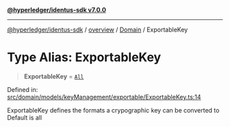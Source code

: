 [**@hyperledger/identus-sdk v7.0.0**](../../../../README.md)

***

[@hyperledger/identus-sdk](../../../../README.md) / [overview](../../../README.md) / [Domain](../README.md) / ExportableKey

# Type Alias: ExportableKey

> **ExportableKey** = [`All`](../namespaces/ExportableKey/type-aliases/All.md)

Defined in: [src/domain/models/keyManagement/exportable/ExportableKey.ts:14](https://github.com/hyperledger/identus-edge-agent-sdk-ts/blob/96423ee84b124a31ce63036d9d623d1cb73a13c2/src/domain/models/keyManagement/exportable/ExportableKey.ts#L14)

ExportableKey defines the formats a crypographic key can be converted to
Default is all
